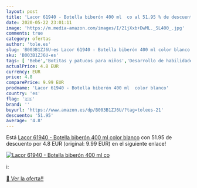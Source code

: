 ```yaml
---
layout: post
title: 'Lacor 61940 - Botella biberón 400 ml  co al 51.95 % de descuento'
date: 2020-05-22 23:01:11
image: 'https://m.media-amazon.com/images/I/21jXxb+DwML._SL400_.jpg'
comments: true
category: ofertas
author: 'tole.es'
slug: 'B003B1ZJ6U-es Lacor 61940 - Botella biberón 400 ml color blanco'
sku: 'B003B1ZJ6U-es'
tags: [ 'Bebé','Botitas y patucos para niños','Desarrollo de habilidades motoras','Juguetes','Juguetes para Bebés y primera infancia','Juguetes para apilar y encajar','Juguetes y juegos','Lactancia y alimentación','Recipientes para comida','Zapatos','Zapatos para bebés','Zapatos para niños','Zapatos y complementos','biberón', ]
actualPrice: 4.8 EUR
currency: EUR
price: 4.8
comparePrice: 9.99 EUR
prodname: 'Lacor 61940 - Botella biberón 400 ml  color blanco'
country: 'es'
flag: '🇪🇸'
brand: ''
buyurl: 'https://www.amazon.es/dp/B003B1ZJ6U/?tag=tolees-21'
descuento: '51.95'
average: '4.8'
---
```


Está [Lacor 61940 - Botella biberón 400 ml  color blanco](https://www.amazon.es/dp/B003B1ZJ6U/?tag=tolees-21) con 51.95 de descuento por 4.8 EUR (original: 9.99 EUR) en el siguiente enlace!

[![Lacor 61940 - Botella biberón 400 ml  co](https://m.media-amazon.com/images/I/21jXxb+DwML._SL400_.jpg)](https://www.amazon.es/dp/B003B1ZJ6U/?tag=tolees-21)

ℹ️:


[🛒 Ver la oferta!!](https://www.amazon.es/dp/B003B1ZJ6U/?tag=tolees-21)
